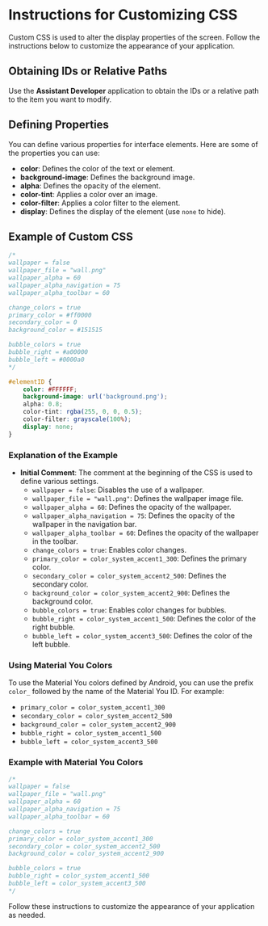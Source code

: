 # Instructions for Customizing CSS

Custom CSS is used to alter the display properties of the screen. Follow the instructions below to
customize the appearance of your application.

## Obtaining IDs or Relative Paths

Use the **Assistant Developer** application to obtain the IDs or a relative path to the item you
want to modify.

## Defining Properties

You can define various properties for interface elements. Here are some of the properties you can
use:

- **color**: Defines the color of the text or element.
- **background-image**: Defines the background image.
- **alpha**: Defines the opacity of the element.
- **color-tint**: Applies a color over an image.
- **color-filter**: Applies a color filter to the element.
- **display**: Defines the display of the element (use `none` to hide).

## Example of Custom CSS

```css
/* 
wallpaper = false
wallpaper_file = "wall.png"
wallpaper_alpha = 60
wallpaper_alpha_navigation = 75
wallpaper_alpha_toolbar = 60

change_colors = true
primary_color = #ff0000
secondary_color = 0
background_color = #151515

bubble_colors = true
bubble_right = #a00000
bubble_left = #0000a0
*/

#elementID {
    color: #FFFFFF;
    background-image: url('background.png');
    alpha: 0.8;
    color-tint: rgba(255, 0, 0, 0.5);
    color-filter: grayscale(100%);
    display: none;
}
```

### Explanation of the Example

- **Initial Comment**: The comment at the beginning of the CSS is used to define various settings.
    - `wallpaper = false`: Disables the use of a wallpaper.
    - `wallpaper_file = "wall.png"`: Defines the wallpaper image file.
    - `wallpaper_alpha = 60`: Defines the opacity of the wallpaper.
    - `wallpaper_alpha_navigation = 75`: Defines the opacity of the wallpaper in the navigation bar.
    - `wallpaper_alpha_toolbar = 60`: Defines the opacity of the wallpaper in the toolbar.
    - `change_colors = true`: Enables color changes.
    - `primary_color = color_system_accent1_300`: Defines the primary color.
    - `secondary_color = color_system_accent2_500`: Defines the secondary color.
    - `background_color = color_system_accent2_900`: Defines the background color.
    - `bubble_colors = true`: Enables color changes for bubbles.
    - `bubble_right = color_system_accent1_500`: Defines the color of the right bubble.
    - `bubble_left = color_system_accent3_500`: Defines the color of the left bubble.

### Using Material You Colors

To use the Material You colors defined by Android, you can use the prefix `color_` followed by the
name of the Material You ID. For example:

- `primary_color = color_system_accent1_300`
- `secondary_color = color_system_accent2_500`
- `background_color = color_system_accent2_900`
- `bubble_right = color_system_accent1_500`
- `bubble_left = color_system_accent3_500`

### Example with Material You Colors

```css
/* 
wallpaper = false
wallpaper_file = "wall.png"
wallpaper_alpha = 60
wallpaper_alpha_navigation = 75
wallpaper_alpha_toolbar = 60

change_colors = true
primary_color = color_system_accent1_300
secondary_color = color_system_accent2_500
background_color = color_system_accent2_900

bubble_colors = true
bubble_right = color_system_accent1_500
bubble_left = color_system_accent3_500
*/
```

Follow these instructions to customize the appearance of your application as needed.